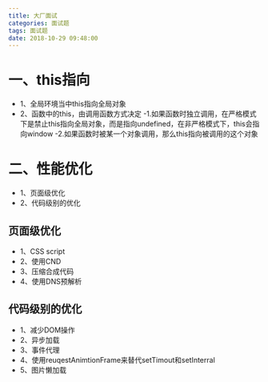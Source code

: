 ```yaml
---
title: 大厂面试
categories: 面试题
tags: 面试题
date: 2018-10-29 09:48:00
---
```


# 一、this指向
- 1、全局环境当中this指向全局对象
- 2、函数中的this，由调用函数方式决定
  -1.如果函数时独立调用，在严格模式下是禁止this指向全局对象，而是指向undefined，在非严格模式下，this会指向window
  -2.如果函数时被某一个对象调用，那么this指向被调用的这个对象

# 二、性能优化
- 1、页面级优化
- 2、代码级别的优化

## 页面级优化
- 1、CSS script
- 2、使用CND
- 3、压缩合成代码
- 4、使用DNS预解析 
## 代码级别的优化
- 1、减少DOM操作
- 2、异步加载
- 3、事件代理
- 4、使用reuqestAnimtionFrame来替代setTimout和setInterral
- 5、图片懒加载
 